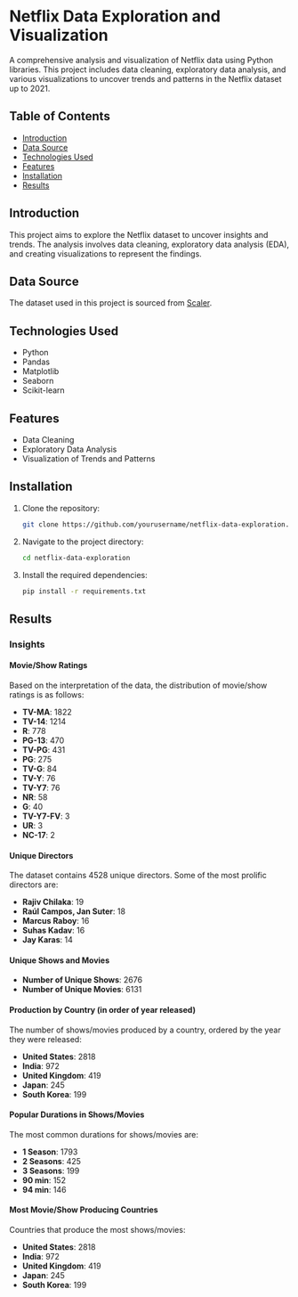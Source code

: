 # Netflix Data Exploration and Visualization

A comprehensive analysis and visualization of Netflix data using Python libraries. This project includes data cleaning, exploratory data analysis, and various visualizations to uncover trends and patterns in the Netflix dataset up to 2021.

## Table of Contents
- [Introduction](#introduction)
- [Data Source](#data-source)
- [Technologies Used](#technologies-used)
- [Features](#features)
- [Installation](#installation)
- [Results](#results)

## Introduction
This project aims to explore the Netflix dataset to uncover insights and trends. The analysis involves data cleaning, exploratory data analysis (EDA), and creating visualizations to represent the findings.

## Data Source
The dataset used in this project is sourced from [Scaler](https://www.scaler.com).

## Technologies Used
- Python
- Pandas
- Matplotlib
- Seaborn
- Scikit-learn

## Features
- Data Cleaning
- Exploratory Data Analysis
- Visualization of Trends and Patterns

## Installation
1. Clone the repository:
    ```sh
    git clone https://github.com/yourusername/netflix-data-exploration.git
    ```
2. Navigate to the project directory:
    ```sh
    cd netflix-data-exploration
    ```
3. Install the required dependencies:
    ```sh
    pip install -r requirements.txt
    ```

## Results

### Insights

#### Movie/Show Ratings
Based on the interpretation of the data, the distribution of movie/show ratings is as follows:
- **TV-MA**: 1822
- **TV-14**: 1214
- **R**: 778
- **PG-13**: 470
- **TV-PG**: 431
- **PG**: 275
- **TV-G**: 84
- **TV-Y**: 76
- **TV-Y7**: 76
- **NR**: 58
- **G**: 40
- **TV-Y7-FV**: 3
- **UR**: 3
- **NC-17**: 2

#### Unique Directors
The dataset contains 4528 unique directors. Some of the most prolific directors are:
- **Rajiv Chilaka**: 19
- **Raúl Campos, Jan Suter**: 18
- **Marcus Raboy**: 16
- **Suhas Kadav**: 16
- **Jay Karas**: 14

#### Unique Shows and Movies
- **Number of Unique Shows**: 2676
- **Number of Unique Movies**: 6131

#### Production by Country (in order of year released)
The number of shows/movies produced by a country, ordered by the year they were released:
- **United States**: 2818
- **India**: 972
- **United Kingdom**: 419
- **Japan**: 245
- **South Korea**: 199
  
#### Popular Durations in Shows/Movies
The most common durations for shows/movies are:
- **1 Season**: 1793
- **2 Seasons**: 425
- **3 Seasons**: 199
- **90 min**: 152
- **94 min**: 146

#### Most Movie/Show Producing Countries
Countries that produce the most shows/movies:
- **United States**: 2818
- **India**: 972
- **United Kingdom**: 419
- **Japan**: 245
- **South Korea**: 199

